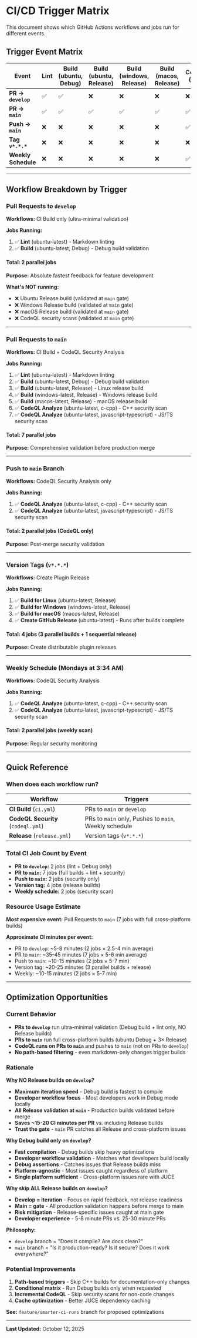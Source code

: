 # CI/CD Trigger Matrix

This document shows which GitHub Actions workflows and jobs run for different events.

## Trigger Event Matrix

| Event | Lint | Build (ubuntu, Debug) | Build (ubuntu, Release) | Build (windows, Release) | Build (macos, Release) | CodeQL (C++) | CodeQL (JS/TS) | Release Jobs |
|-------|------|----------------------|------------------------|-------------------------|------------------------|--------------|----------------|--------------|
| **PR → `develop`** | ✅ | ✅ | ❌ | ❌ | ❌ | ❌ | ❌ | ❌ |
| **PR → `main`** | ✅ | ✅ | ✅ | ✅ | ✅ | ✅ | ✅ | ❌ |
| **Push → `main`** | ❌ | ❌ | ❌ | ❌ | ❌ | ✅ | ✅ | ❌ |
| **Tag `v*.*.*`** | ❌ | ❌ | ❌ | ❌ | ❌ | ❌ | ❌ | ✅ |
| **Weekly Schedule** | ❌ | ❌ | ❌ | ❌ | ❌ | ✅ | ✅ | ❌ |

---

## Workflow Breakdown by Trigger

### Pull Requests to `develop`

**Workflows:** CI Build only (ultra-minimal validation)

**Jobs Running:**

1. ✅ **Lint** (ubuntu-latest) - Markdown linting
2. ✅ **Build** (ubuntu-latest, Debug) - Debug build validation

#### Total: 2 parallel jobs

**Purpose:** Absolute fastest feedback for feature development

**What's NOT running:**

- ❌ Ubuntu Release build (validated at `main` gate)
- ❌ Windows Release build (validated at `main` gate)
- ❌ macOS Release build (validated at `main` gate)
- ❌ CodeQL security scans (validated at `main` gate)

---

### Pull Requests to `main`

**Workflows:** CI Build + CodeQL Security Analysis

**Jobs Running:**

1. ✅ **Lint** (ubuntu-latest) - Markdown linting
2. ✅ **Build** (ubuntu-latest, Debug) - Debug build validation
3. ✅ **Build** (ubuntu-latest, Release) - Linux release build
4. ✅ **Build** (windows-latest, Release) - Windows release build
5. ✅ **Build** (macos-latest, Release) - macOS release build
6. ✅ **CodeQL Analyze** (ubuntu-latest, c-cpp) - C++ security scan
7. ✅ **CodeQL Analyze** (ubuntu-latest, javascript-typescript) - JS/TS security scan

#### Total: 7 parallel jobs

**Purpose:** Comprehensive validation before production merge

---

### Push to `main` Branch

**Workflows:** CodeQL Security Analysis only

**Jobs Running:**

1. ✅ **CodeQL Analyze** (ubuntu-latest, c-cpp) - C++ security scan
2. ✅ **CodeQL Analyze** (ubuntu-latest, javascript-typescript) - JS/TS security scan

#### Total: 2 parallel jobs (CodeQL only)

**Purpose:** Post-merge security validation

---

### Version Tags (`v*.*.*`)

**Workflows:** Create Plugin Release

**Jobs Running:**

1. ✅ **Build for Linux** (ubuntu-latest, Release)
2. ✅ **Build for Windows** (windows-latest, Release)
3. ✅ **Build for macOS** (macos-latest, Release)
4. ✅ **Create GitHub Release** (ubuntu-latest) - Runs after builds complete

#### Total: 4 jobs (3 parallel builds + 1 sequential release)

**Purpose:** Create distributable plugin releases

---

### Weekly Schedule (Mondays at 3:34 AM)

**Workflows:** CodeQL Security Analysis

**Jobs Running:**

1. ✅ **CodeQL Analyze** (ubuntu-latest, c-cpp) - C++ security scan
2. ✅ **CodeQL Analyze** (ubuntu-latest, javascript-typescript) - JS/TS security scan

#### Total: 2 parallel jobs (weekly scan)

**Purpose:** Regular security monitoring

---

## Quick Reference

### When does each workflow run?

| Workflow | Triggers |
|----------|----------|
| **CI Build** (`ci.yml`) | PRs to `main` or `develop` |
| **CodeQL Security** (`codeql.yml`) | PRs to `main` only, Pushes to `main`, Weekly schedule |
| **Release** (`release.yml`) | Version tags (`v*.*.*`) |

### Total CI Job Count by Event

- **PR to `develop`:** 2 jobs (lint + Debug only)
- **PR to `main`:** 7 jobs (full builds + lint + security)
- **Push to `main`:** 2 jobs (security only)
- **Version tag:** 4 jobs (release builds)
- **Weekly schedule:** 2 jobs (security scan)

### Resource Usage Estimate

**Most expensive event:** Pull Requests to `main` (7 jobs with full cross-platform builds)

**Approximate CI minutes per event:**

- PR to `develop`: ~5-8 minutes (2 jobs × 2.5-4 min average)
- PR to `main`: ~35-45 minutes (7 jobs × 5-6 min average)
- Push to `main`: ~10-15 minutes (2 jobs × 5-7 min)
- Version tag: ~20-25 minutes (3 parallel builds + release)
- Weekly: ~10-15 minutes (2 jobs × 5-7 min)

---

## Optimization Opportunities

### Current Behavior

- **PRs to `develop`** run ultra-minimal validation (Debug build + lint only, NO Release builds)
- **PRs to `main`** run full cross-platform builds (ubuntu Debug + 3× Release)
- **CodeQL runs on PRs to `main`** and pushes to `main` (not on PRs to `develop`)
- **No path-based filtering** - even markdown-only changes trigger builds

### Rationale

**Why NO Release builds on `develop`?**

- **Maximum iteration speed** - Debug build is fastest to compile
- **Developer workflow focus** - Most developers work in Debug mode locally
- **All Release validation at `main`** - Production builds validated before merge
- **Saves ~15-20 CI minutes per PR** vs. including Release builds
- **Trust the gate** - `main` PR catches all Release and cross-platform issues

**Why Debug build only on `develop`?**

- **Fast compilation** - Debug builds skip heavy optimizations
- **Developer workflow validation** - Matches what developers build locally
- **Debug assertions** - Catches issues that Release builds miss
- **Platform-agnostic** - Most issues caught regardless of platform
- **Single platform sufficient** - Cross-platform issues rare with JUCE

**Why skip ALL Release builds on `develop`?**

- **Develop = iteration** - Focus on rapid feedback, not release readiness
- **Main = gate** - All production validation happens before merge to main
- **Risk mitigation** - Release-specific issues caught at main gate
- **Developer experience** - 5-8 minute PRs vs. 25-30 minute PRs

**Philosophy:**

- `develop` branch = "Does it compile? Are docs clean?"
- `main` branch = "Is it production-ready? Is it secure? Does it work everywhere?"

### Potential Improvements

1. **Path-based triggers** - Skip C++ builds for documentation-only changes
2. **Conditional matrix** - Run Debug builds only when requested
3. **Incremental CodeQL** - Skip security scans for non-code changes
4. **Cache optimization** - Better JUCE dependency caching

**See:** `feature/smarter-ci-runs` branch for proposed optimizations

---

**Last Updated:** October 12, 2025
